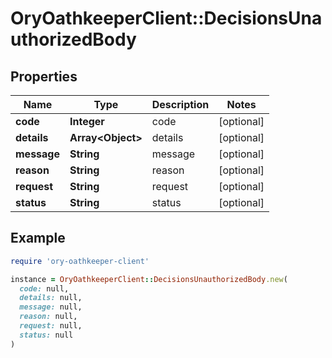 # OryOathkeeperClient::DecisionsUnauthorizedBody

## Properties

| Name | Type | Description | Notes |
| ---- | ---- | ----------- | ----- |
| **code** | **Integer** | code | [optional] |
| **details** | **Array&lt;Object&gt;** | details | [optional] |
| **message** | **String** | message | [optional] |
| **reason** | **String** | reason | [optional] |
| **request** | **String** | request | [optional] |
| **status** | **String** | status | [optional] |

## Example

```ruby
require 'ory-oathkeeper-client'

instance = OryOathkeeperClient::DecisionsUnauthorizedBody.new(
  code: null,
  details: null,
  message: null,
  reason: null,
  request: null,
  status: null
)
```

